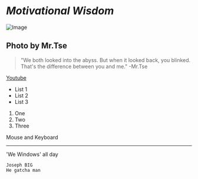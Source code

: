 # ***Motivational Wisdom***
![Image](https://cdn.discordapp.com/attachments/1155387332778786887/1224763063891263540/IMG_2498.jpg?ex=661eac7d&is=660c377d&hm=beed26de048e2684b1f41dc6daf76886bff05436ccad244f7a1299bc39dc1679&)
## Photo by Mr.Tse
> "We both looked into the abyss. But when it looked back, you blinked. That's the difference between you and me." -Mr.Tse

[Youtube](www.youtube.com)
* List 1
* List 2
* List 3


1. One
2. Two
3. Three
 
  Mouse and Keyboard

  ---

  'We Windows' all day

  ```
  Joseph BIG
  He gatcha man
  ```
